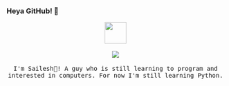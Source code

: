 ### Heya GitHub! 👋

<p align="center">
  <img src="https://images.fineartamerica.com/images/artworkimages/medium/3/black-aming-us-pixel-nftees-transparent.png" width="50px">
  <br><br>
  <img src="https://github-readme-stats.vercel.app/api/top-langs/?username=Sailesh36&theme=radical&layout=compact">
  <br><br>
  <samp>
    I'm Sailesh👾! A guy who is still learning to program and interested in computers. For now I'm still learning Python.
  </samp>
</p>
